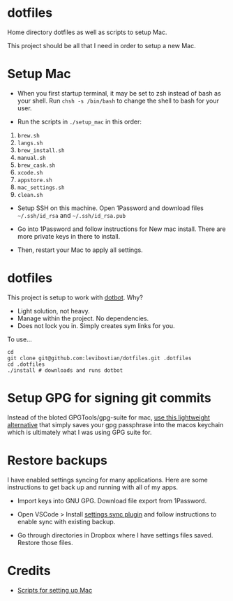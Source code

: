 # dotfiles

Home directory dotfiles as well as scripts to setup Mac. 

This project should be all that I need in order to setup a new Mac. 

# Setup Mac

* When you first startup terminal, it may be set to zsh instead of bash as your shell. Run `chsh -s /bin/bash` to change the shell to bash for your user.

* Run the scripts in `./setup_mac` in this order:

1. `brew.sh`
2. `langs.sh`
3. `brew_install.sh`
4. `manual.sh`
5. `brew_cask.sh`
6. `xcode.sh`
7. `appstore.sh`
8. `mac_settings.sh`
9. `clean.sh`

* Setup SSH on this machine. Open 1Password and download files `~/.ssh/id_rsa` and `~/.ssh/id_rsa.pub`

* Go into 1Password and follow instructions for New mac install. There are more private keys in there to install. 

* Then, restart your Mac to apply all settings. 

# dotfiles 

This project is setup to work with [dotbot](https://github.com/anishathalye/dotbot). Why?
* Light solution, not heavy. 
* Manage within the project. No dependencies. 
* Does not lock you in. Simply creates sym links for you. 

To use...

```
cd
git clone git@github.com:levibostian/dotfiles.git .dotfiles
cd .dotfiles
./install # downloads and runs dotbot 
```

# Setup GPG for signing git commits 

Instead of the bloted GPGTools/gpg-suite for mac, [use this lightweight alternative](https://dev.to/wes/how2-using-gpg-on-macos-without-gpgtools-428f) that simply saves your gpg passphrase into the macos keychain which is ultimately what I was using GPG suite for. 

# Restore backups

I have enabled settings syncing for many applications. Here are some instructions to get back up and running with all of my apps. 

* Import keys into GNU GPG. Download file export from 1Password. 

* Open VSCode > Install [settings sync plugin](https://marketplace.visualstudio.com/items?itemName=Shan.code-settings-sync) and follow instructions to enable sync with existing backup. 

* Go through directories in Dropbox where I have settings files saved. Restore those files. 

# Credits 

* [Scripts for setting up Mac](https://github.com/Kevin-De-Koninck/macOS-setup-script)
